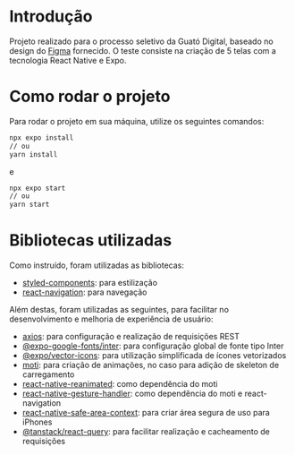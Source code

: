 # Introdução

Projeto realizado para o processo seletivo da Guató Digital, baseado no design do [Figma](https://www.figma.com/design/4jHpyRDlemNcouoygYfxaN/Teste-PL-1?t=yI7hB43lo1vdhcBW-0) fornecido. O teste consiste na criação de 5 telas com a tecnologia React Native e Expo.

# Como rodar o projeto

Para rodar o projeto em sua máquina, utilize os seguintes comandos:

```bash
npx expo install
// ou
yarn install
```

e 

```bash
npx expo start
// ou
yarn start
```

# Bibliotecas utilizadas

Como instruído, foram utilizadas as bibliotecas:

- [styled-components](https://styled-components.com/): para estilização
- [react-navigation](https://reactnavigation.org/): para navegação

Além destas, foram utilizadas as seguintes, para facilitar no desenvolvimento e melhoria de experiência de usuário:

- [axios](https://axios-http.com/): para configuração e realização de requisições REST
- [@expo-google-fonts/inter](https://github.com/expo/google-fonts/tree/master/font-packages/inter#readme): para configuração global de fonte tipo Inter
- [@expo/vector-icons](https://icons.expo.fyi/Index): para utilização simplificada de ícones vetorizados
- [moti](https://moti.fyi/): para criação de animações, no caso para adição de skeleton de carregamento
- [react-native-reanimated](https://docs.swmansion.com/react-native-reanimated/): como dependência do moti
- [react-native-gesture-handler](https://docs.swmansion.com/react-native-gesture-handler/): como dependência do moti e react-navigation
- [react-native-safe-area-context](https://docs.expo.dev/versions/latest/sdk/safe-area-context/): para criar área segura de uso para iPhones
- [@tanstack/react-query](https://tanstack.com/query/latest/docs/framework/react/overview): para facilitar realização e cacheamento de requisições
